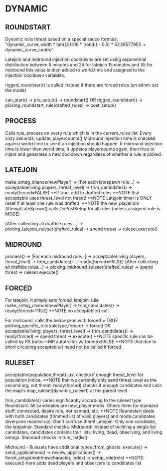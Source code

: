 # DYNAMIC

## ROUNDSTART

Dynamic rolls threat based on a special sauce formula:
"dynamic_curve_width \* tan((3.1416 \* (rand() - 0.5) \* 57.2957795)) + dynamic_curve_centre"

Latejoin and midround injection cooldowns are set using exponential distribution between
5 minutes and 25 for latejoin
15 minutes and 35 for midround
this value is then added to world.time and assigned to the injection cooldown variables.

rigged_roundstart() is called instead if there are forced rules (an admin set the mode)

can_start() -> pre_setup() -> roundstart() OR rigged_roundstart() -> picking_roundstart_rule(drafted_rules) -> post_setup()

## PROCESS

Calls rule_process on every rule which is in the current_rules list.
Every sixty seconds, update_playercounts()
Midround injection time is checked against world.time to see if an injection should happen.
If midround injection time is lower than world.time, it updates playercounts again, then tries to inject and generates a new cooldown regardless of whether a rule is picked.

## LATEJOIN

make_antag_chance(newPlayer) -> [For each latespawn rule...]
-> acceptable(living players, threat_level) -> trim_candidates() -> ready(forced=FALSE)
**If true, add to drafted rules
**NOTE that acceptable uses threat_level not threat!
**NOTE Latejoin timer is ONLY reset if at least one rule was drafted.
**NOTE the new_player.dm AttemptLateSpawn() calls OnPostSetup for all roles (unless assigned role is MODE)

[After collecting all draftble rules...]
-> picking_latejoin_ruleset(drafted_rules) -> spend threat -> ruleset.execute()

## MIDROUND

process() -> [For each midround rule...]
-> acceptable(living players, threat_level) -> trim_candidates() -> ready(forced=FALSE)
[After collecting all draftble rules...]
-> picking_midround_ruleset(drafted_rules) -> spend threat -> ruleset.execute()

## FORCED

For latejoin, it simply sets forced_latejoin_rule
make_antag_chance(newPlayer) -> trim_candidates() -> ready(forced=TRUE) **NOTE no acceptable() call

For midround, calls the below proc with forced = TRUE
picking_specific_rule(ruletype,forced) -> forced OR acceptable(living_players, threat_level) -> trim_candidates() -> ready(forced) -> spend threat -> execute()
**NOTE specific rule can be called by RS traitor->MR autotraitor w/ forced=FALSE
**NOTE that due to short circuiting acceptable() need not be called if forced.

## RULESET

acceptable(population,threat) just checks if enough threat_level for population indice.
**NOTE that we currently only send threat_level as the second arg, not threat.
ready(forced) checks if enough candidates and calls the map's map_ruleset(dynamic_ruleset) at the parent level

trim_candidates() varies significantly according to the ruleset type
Roundstart: All candidates are new_player mobs. Check them for standard stuff: connected, desire role, not banned, etc.
**NOTE Roundstart deals with both candidates (trimmed list of valid players) and mode.candidates (everyone readied up). Don't confuse them!
Latejoin: Only one candidate, the latejoiner. Standard checks.
Midround: Instead of building a single list candidates, candidates contains four lists: living, dead, observing, and living antags. Standard checks in trim_list(list).

Midround - Rulesets have additional types
/from_ghosts: execute() -> send_applications() -> review_applications() -> finish_setup(mob/newcharacter, index) -> setup_role(role)
**NOTE: execute() here adds dead players and observers to candidates list
